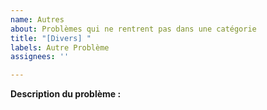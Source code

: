 ```yaml
---
name: Autres
about: Problèmes qui ne rentrent pas dans une catégorie
title: "[Divers] "
labels: Autre Problème
assignees: ''

---
```


**Description du problème :**
